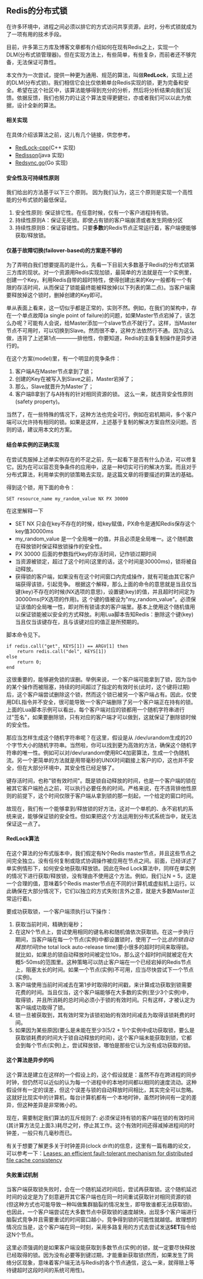 ## Redis的分布式锁
在许多环境中，进程之间必须以排它的方式访问共享资源，此时，分布式锁就成为了一项有用的技术手段。

目前，许多第三方库及博客文章都有介绍如何在现有Redis之上，实现一个DLM(分布式锁管理器)。但在实现方法上，有些简单，有些复杂，而前者还不够完备，无法保证可靠性。

本文作为一次尝试，提供一种更为通用、规范的算法，叫做**RedLock**，实现上述的DLM(分布式锁)。我们相信它会比仅依赖单台Redis实现的锁，更为完备和安全。希望在这个社区中，该算法能够得到充分的分析，然后将分析结果向我们反馈。依据反馈，我们也努力的让这个算法变得更健壮，亦或者我们可以以此为依据，设计全新的算法。

#### 相关实现
在具体介绍该算法之前，这儿有几个链接，供您参考。
  * [RedLock-cpp](https://github.com/jacket-code/redlock-cpp)(C++ 实现)
  * [Redisson](https://github.com/mrniko/redisson)(java 实现)
  * [Redsync.go](https://github.com/hjr265/redsync.go)(Go 实现)

#### 安全性及可持续性原则
我们给出的方法基于以下三个原则。
因为我们认为，这三个原则是实现一个高性能的分布式锁的最低保证。
1. 安全性原则: 保证排它性。在任意时候，仅有一个客户进程持有锁。
2. 持续性原则A：保证无死锁。即使占有锁的客户端崩溃或者发生网络分区
3. 持续性原则B：保证容错性。只要**多数**的Redis节点正常运行着，客户端便能够获取/释放锁。

#### 仅基于故障切换(failover-based)的方案是不够的
为了弄明白我们想要提高的是什么，先看一下目前大多数基于Redis的分布式锁第三方库的现状。对一个资源用Redis实现加锁，最简单的方法就是在一个实例里，创建一个Key。利用Redis自带的超时特性，使得创建出来的Key一般都有一个有限的存活时间，从而保证了锁能最终能被释放掉(以下列表的第二点)。当客户端需要释放掉这个锁时，删掉创建的Key即可。

单从表面上看来，这一切似乎都是正常的，实则不然。例如，在我们的架构中，存在一个单点故障(a single point of failure)的问题，如果Master节点宕掉了，该怎么办呢？可能有人会说，给Master添加一个slave节点不就行了。这样，当Master节点不可用时，可以切换到Slave。然而很不幸，这种方法依然行不通。因为这么做，违背了上述第1点————排他性，你要知道，Redis的主备复制操作是异步进行的。

在这个方案(model)里，有一个明显的竞争条件：
1. 客户端A在Master节点拿到了锁；
2. 创建的Key在被写入到Slave之前，Master宕掉了；
3. 那么，Slave就晋升为Master了；
4. 客户端B拿到了与A持有的针对相同资源的锁。
这么一来，就违背安全性原则(safety property)。

当然了，在一些特殊的情况下，这种方法也完全可行。例如在宕机期间，多个客户端可以允许持有相同的锁。如果是这样，上述基于复制的解决方案自然没问题。否则的话，建议用本文的方案。

#### 结合单实例的正确实现
在尝试克服掉上述单实例存在的不足之前，先一起看下是否有什么办法，可以修复它。因为在可以容忍竞争条件的应用中，这是一种切实可行的解决方案。而且对于分布式算法，利用单实例的锁策略去实现，是这篇文章的将要描述的算法的基础。

得到这个锁，用下面的命令：

    SET resource_name my_random_value NX PX 30000    
在这里解释一下
  * SET NX 只会在key不存在的时候，给key赋值，PX命令是通知Redis保存这个key值30000ms
  * my_random_value 是一个全局唯一的值，并且必须是全局唯一。这个随机数在释放锁时保证释放锁操作的安全性。
  * PX 30000 后面的参数指代key的存活时间，记作锁过期时间
  * 当资源被锁定，超过了这个时间(这里的话，这个时间是30000ms)，锁将被自动释放。
  * 获得锁的客户端，如果没有在这个时间窗口内完成操作，就有可能由其它客户端获得该锁，引起竞争。
根据这个解释，那么上面的命令的意思就是当且仅当键(key)不存在的时候(NX选项的意思)，设置键(key)的值，并且超时时间定为30000ms(PX选项的作用)。这 个键的值被设为"my\_random\_value"。必须保证该值的全局唯一性，即对所有锁请求的客户端里。基本上使用这个随机值用以保证锁能被以安全的方式释放。利用Lua脚本告知Redis：删除这个键(key)当且仅当该键存在，且与该键对应的值正是所预期的。

脚本命令见下。

    if redis.call("get", KEYS[1]) == ARGV[1] then
        return redis.call("del", KEYS[1])
    else
        return 0;
    end
    
这很重要的，能够避免锁的误删。举例来说，一个客户端可能拿到了锁，因为当中的某个操作而被阻塞，持续的时间超过了指定的有效时长(此时，这个键将过期)后，这个客户端尝试删除这个锁，然而这个锁已被另一个客户端占有。因此，仅使用DEL指令并不安全，很可能导致一个客户端删除了另一个客户端正在持有的锁。上面的Lua脚本示例可以看出，每个客户端对应的锁都用一个随机字符串进行过"签名"，如果要删除锁，只有对应的客户端才可以做到，这就保证了删除锁时候的安全性。

那应当怎样生成这个随机字符串呢？在这里，假设是从 /dev/urandom生成的20个字节大小的随机字符串。当然啦，你可以找到更为高效的方法，确保这个随机字符串的唯一性。例如可以对/dev/urandom使用RC4加密算法，生成一个伪随机流。另一个更简单的方法就是用带毫秒的UNIX时间戳接上客户的ID，这也并不安全，但在大部分环境中，其安全性已经足够了。

键存活时间，也称"锁有效时间"。既是锁自动释放的时间，也是一个客户端的锁在被其它客户端抢占之前，可以执行必要任务的时间。严格来说，在不违背排他性原则的前提下，这个时间仅限于客户端从拿到锁的那一刻起，一个给定的窗口时间。

故现在，我们有一个能够拿到/释放锁的好方法，这对一个单机的、永不宕机的系统来说，能够保证锁的安全性。但如果把这个方法运用到分布式系统当中，就无法保证这一点了。

#### RedLock算法
在这个算法的分布式版本中，我们假定有N个Redis master节点，并且这些节点之间完全独立。没有任何复制或隐式协调操作被应用在节点之间。前面，已经详述了单实例情形下，如何安全地获取/释放锁。因此在Red Lock算法中，同样在单实例的情况下进行获取/释放锁，没有理由不使用这个方法。例如，我们让N = 5，这是一个合理的值，意味着5个Redis master节点在不同的计算机或虚拟机上运行。以此确保在大部分情况下，它们以独立的方式失败(言外之意，就是大多数Master正常运行着)。

要成功获取锁，一个客户端须执行以下操作：
1. 获取当前时间，精确到毫秒；
2. 在这N个节点上，尝试使用相同的键名称和随机值依次获取锁。在这一步执行期间，当客户端在每一个节点(实例)中都设置锁时，使用了一个比*总的锁自动释放时间*(the total lock auto-release time)要小很多的超时时间来取得锁。就比如，如果总的锁自动释放时间被定位10s，那么这个超时时间就被定在大概5-50ms的范围里。这种策略可以防止客户端在一个已经宕掉的Redis节点上，阻塞太长的时间。如果一个节点(实例)不可用，应当尽快尝试下一个节点(实例)。
3. 客户端使用当前时间减去在第1步时取得的时间戳，来计算成功获取到锁需要花费的时间。当且仅当，这个客户端能够在大多数的实例(至少3个实例)中，取得锁，并且所消耗的总时间必须小于锁的有效时间。只有这样，才被认定为客户端成功取得了锁。
4. 锁一旦被获取到，其有效时常为该锁初始的有效时间减去为取得该锁耗费的时间。
5. 如果因为某些原因(要么是未能在至少3(5/2 + 1)个实例中成功获取锁，要么是获取锁耗费的时间大于锁自动释放的时间)，这个客户端未能获取到锁，它都会到每个节点(实例)上，尝试释放锁，哪怕是那些它认为没有成功获取的锁。

#### 这个算法是异步的吗
这个算法是建立在这样的一个假设上的，这个假设就是：虽然不存在跨进程的同步时钟，但仍然可以近似的认为每一个进程中的本地时间都以相同的速度流动。这种假设伴有一定的误差，但这个误差与锁的自动释放时间相比，其实完全可以忽略。这就好比现实中的计算机，每台计算机都有一个本地时钟，虽然时钟间有一定的差异，但这种差异是非常微小的。

现在，需要制定我们算法的互斥规则了: 必须保证持有锁的客户端在锁的有效时间(其计算方法见上面3.)耗尽之时，停止其工作。这个有效时间还得减掉进程间的时钟差，一般只有几毫秒而已。

有关于想要了解更多关于时钟差异(clock drift)的信息，这里有一篇有趣的论文，可以参考一下：[Leases: an efficient fault-tolerant mechanism for distributed file cache consistency](https://dl.acm.org/citation.cfm?id=74870)

#### 失败重试机制
当客户端获取锁失败时，会在一个随机延迟时间后，尝试再获取锁。这个随机延迟时间的设定是为了刻意避开其它客户端也在同一时间重试获取针对相同资源的锁(但这种方式也可能导致一种叫做集群脑裂的情况发生，即导致谁都无法获取锁)。也因此，一个客户端尝试在大多数节点中获取锁的速度越快，出现多个客户端进行脑裂式竞争并且需要重试的时间窗口越小，竞争得到锁的可能性就越低。故理想的情况应当是，这个客户端在同一时刻，采用多路复用的方式去尝试发送**SET**指令给这N个节点。

这里必须强调的是如果客户端没能获取到多数节点(实例)的锁，就一定要尽快释放已经取得的锁。因为没有必要等到键过期，才能重新获取锁(然而，如果发生了网络分区现象，意味着客户端无法与Redis的各个节点通信，这么一来，就得赔上等待键超时这段时间的系统可用性)。








